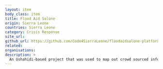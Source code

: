 ```yaml
---
layout: item
body_class: item
title: Flood Aid Salone
origin: Sierra Leone
countries: Sierra Leone
category: Crisis Response
site_url: 
github_url: https://github.com/Code4SierraLeone/floodaidsalone-platform-api
related: 
organisations: 
description: >
  An Ushahidi-based project that was used to map out crowd sourced information about damage to infrastructure and missing person reports during the 2017 August Freetown Flash Floods
---
```

